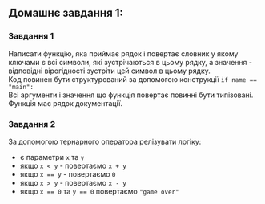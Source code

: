 ## ️Домашнє завдання 1:
### Завдання 1
Hаписати функцію, яка приймає рядок і повертає словник у якому ключами є всі символи, які зустрічаються в цьому рядку, а значення - відповідні вірогідності зустріти цей символ в цьому рядку.\
Код повинен бути структурований за допомогою конструкції `if name == "main":`\
Всі аргументи і значення що функція повертає повинні бути типізовані.\
Функція має рядок документації.

### Завдання 2
За допомогою тернарного оператора релізувати логіку:
- є параметри `x` та `у`
- якщо `x < y` - повертаємо `x + y`
- якщо `x == y` - повертаємо `0`
- якщо `x > y` - повертаємо `x - y`
- якщо `x == 0` та `y == 0` повертаємо `"game over"`
